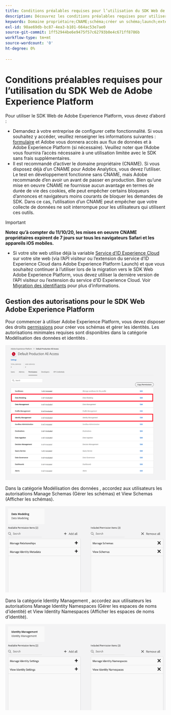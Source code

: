 ```yaml
---
title: Conditions préalables requises pour l’utilisation du SDK Web de Adobe Experience Platform
description: Découvrez les conditions préalables requises pour utiliser le SDK Web de Adobe Experience Platform.
keywords: Domaine propriétaire;CNAME;schéma;créer un schéma;launch;extension du sdk web aep;extension;ID de configuration;outil de configuration;élément de données;créer un élément de données;objet XDM;sendEvent;envoyer un événement;
exl-id: 98ae69db-bc87-4ea3-b101-664ac53e7ae0
source-git-commit: 1ff52944be6e9475f57c62793b0e4c671ff8786b
workflow-type: tm+mt
source-wordcount: '0'
ht-degree: 0%

---
```


# Conditions préalables requises pour l’utilisation du SDK Web de Adobe Experience Platform

Pour utiliser le SDK Web de Adobe Experience Platform, vous devez d’abord :

- Demandez à votre entreprise de configurer cette fonctionnalité. Si vous souhaitez y accéder, veuillez renseigner les informations suivantes : [formulaire](https://adobe.ly/websdkaccess) et Adobe vous donnera accès aux flux de données et à Adobe Experience Platform (si nécessaire). Veuillez noter que l’Adobe vous fournira l’accès nécessaire à une utilisation limitée avec le SDK sans frais supplémentaires.
- Il est recommandé d’activer le domaine propriétaire (CNAME). Si vous disposez déjà d’un CNAME pour Adobe Analytics, vous devez l’utiliser. Le test en développement fonctionne sans CNAME, mais Adobe recommande d’en avoir un avant de passer en production. Bien qu’une mise en oeuvre CNAME ne fournisse aucun avantage en termes de durée de vie des cookies, elle peut empêcher certains bloqueurs d’annonces et navigateurs moins courants de bloquer les demandes de SDK. Dans ce cas, l’utilisation d’un CNAME peut empêcher que votre collecte de données ne soit interrompue pour les utilisateurs qui utilisent ces outils.

>[!IMPORTANT]
>
>**Notez qu’à compter du 11/10/20, les mises en oeuvre CNAME propriétaires expirent de 7 jours sur tous les navigateurs Safari et les appareils iOS mobiles.**

- Si votre site web utilise déjà la variable [Service d’ID Experience Cloud](https://experienceleague.adobe.com/docs/experience-platform/edge/identity/overview.html) sur votre site web (via l’API visiteur ou l’extension du service d’ID Experience Cloud dans Adobe Experience Platform Launch) et que vous souhaitez continuer à l’utiliser lors de la migration vers le SDK Web Adobe Experience Platform, vous devez utiliser la dernière version de l’API visiteur ou l’extension du service d’ID Experience Cloud. Voir [Migration des identifiants](https://experienceleague.adobe.com/docs/experience-platform/edge/identity/overview.html?lang=en#identity) pour plus d’informations.

## Gestion des autorisations pour le SDK Web Adobe Experience Platform

Pour commencer à utiliser Adobe Experience Platform, vous devez disposer des droits [permissions](https://experienceleague.adobe.com/docs/experience-platform/access-control/home.html?lang=fr) pour créer vos schémas et gérer les identités. Les autorisations minimales requises sont disponibles dans la catégorie Modélisation des données et identités .

![](../images/AEP-permission-categories.png)

Dans la catégorie Modélisation des données , accordez aux utilisateurs les autorisations Manage Schemas (Gérer les schémas) et View Schemas (Afficher les schémas).

![](../images/data-modeling-permissions.png)

Dans la catégorie Identity Management , accordez aux utilisateurs les autorisations Manage Identity Namespaces (Gérer les espaces de noms d’identité) et View Identity Namespaces (Afficher les espaces de noms d’identité).

![](../images/identity-management-permissions.png)
